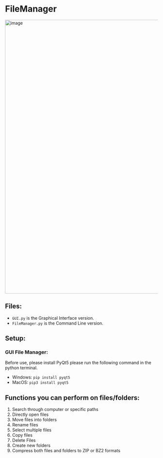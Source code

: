 # FileManager
<img width="903" alt="image" src="https://github.com/Tristan296/FileManager/assets/109927879/ff3bdf54-7fbd-4a49-8c73-eb4311e9bdb3">


## Files:
- ```GUI.py``` is the Graphical Interface version.
- ```FileManager.py``` is the Command Line version.

## Setup: 

### GUI File Manager:
Before use, please install PyQt5 please run the following command in the python terminal.
- Windows: ```pip install pyqt5``` 
- MacOS: ```pip3 install pyqt5```
  
## Functions you can perform on files/folders: 
1. Search through computer or specific paths
2. Directly open files
3. Move files into folders
4. Rename files
5. Select multiple files
6. Copy files
7. Delete Files
8. Create new folders
9. Compress both files and folders to ZIP or BZ2 formats

